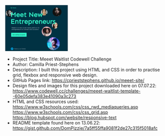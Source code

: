 <img src="img\Meeet_Landing_Page.png" width="200px"/>

- Project Title: Meeet Waitlist Codewell Challenge
- Author: Camilla Priest-Stephens
- Description: I built this project using HTML and CSS in order to practise grid, flexbox and responsive web design.
- GitHub Pages link: https://cprieststephens.github.io/meeet-site/
- Design files and images for this project downloaded here on 07.07.22: https://www.codewell.cc/challenges/meeet-waitlist-template--60e05defa383e41090a3c273
- HTML and CSS resources used:<br>
  https://www.w3schools.com/css/css_rwd_mediaqueries.asp<br>
  https://www.w3schools.com/css/css_grid.asp<br>
  https://blog.hubspot.com/website/responsive-text<br>
- README template found here on 13.06.22: https://gist.github.com/DomPizzie/7a5ff55ffa9081f2de27c315f5018afc
